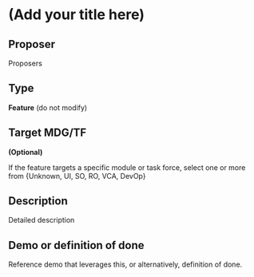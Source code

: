 # (Add your title here) #

## Proposer ##
Proposers

## Type ##
**Feature** (do not modify)

## Target MDG/TF ##
**(Optional)**

If the feature targets a specific module or task force, select one or more from {Unknown, UI, SO, RO, VCA, DevOp}

## Description ##
Detailed description

## Demo or definition of done ##
Reference demo that leverages this, or alternatively, definition of done.

